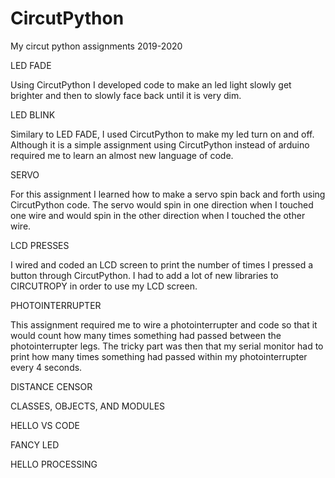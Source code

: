 # CircutPython
My circut python assignments
2019-2020

LED FADE
 
Using CircutPython I developed code to make an led light slowly get brighter and then to slowly face back until it is very dim.  

LED BLINK

Similary to LED FADE, I used CircutPython to make my led turn on and off. Although it is a simple assignment using CircutPython instead of arduino required me to learn an almost new language of code. 

SERVO
 
For this assignment I learned how to make a servo spin back and forth using CircutPython code. The servo would spin in one direction when I touched one wire and would spin in the other direction when I touched the other wire. 

LCD PRESSES

I wired and coded an LCD screen to print the number of times I pressed a button through CircutPython. I had to add a lot of new libraries to CIRCUTROPY in order to use my LCD screen. 

PHOTOINTERRUPTER

This assignment required me to wire a photointerrupter and code so that it would count how many times something had passed between the photointerrupter legs. The tricky part was then that my serial monitor had to print how many times something had passed within my photointerrupter every 4 seconds. 

DISTANCE CENSOR

CLASSES, OBJECTS, AND MODULES

HELLO VS CODE

FANCY LED

HELLO PROCESSING

